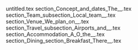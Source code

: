 untitled.tex
section_Concept_and_dates_The__.tex
section_Team_subsection_Local_team__.tex
section_Venue_We_plan_on__.tex
section_Travel_subsection_Airports_and__.tex
section_Accommodation_A_O_the__.tex
section_Dining_section_Breakfast_There__.tex